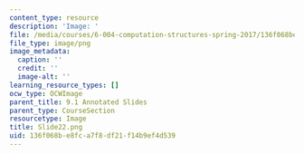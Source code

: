 ```yaml
---
content_type: resource
description: 'Image: '
file: /media/courses/6-004-computation-structures-spring-2017/136f068be8fca7f8df21f14b9ef4d539_Slide22.png
file_type: image/png
image_metadata:
  caption: ''
  credit: ''
  image-alt: ''
learning_resource_types: []
ocw_type: OCWImage
parent_title: 9.1 Annotated Slides
parent_type: CourseSection
resourcetype: Image
title: Slide22.png
uid: 136f068b-e8fc-a7f8-df21-f14b9ef4d539
---
```

